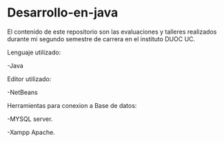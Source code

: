# Desarrollo-en-java

El contenido de este repositorio son las evaluaciones y talleres realizados durante mi segundo semestre de carrera en el instituto DUOC UC.

Lenguaje utilizado:

  -Java

Editor utilizado:

  -NetBeans
  
Herramientas para conexion a Base de datos:

  -MYSQL server.
  
  -Xampp Apache.
